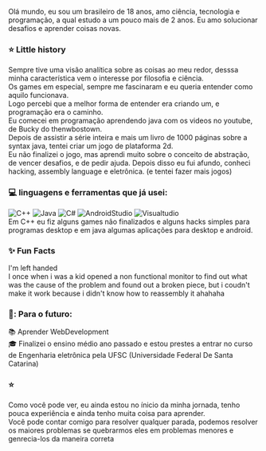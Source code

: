 
Olá mundo, eu sou um brasileiro de 18 anos, amo ciência, tecnologia e programação, a qual estudo a um pouco mais de 2 anos.
Eu amo solucionar desafios e aprender coisas novas.
### :star: Little history
Sempre tive uma visão analítica sobre as coisas ao meu redor, desssa minha característica vem o interesse por filosofia e ciência.  
Os games em especial, sempre me fascinaram e eu queria entender como aquilo funcionava.   
Logo percebi que a melhor forma de entender era criando um, e programação era o caminho.    
Eu comecei em programação aprendendo java com os videos no youtube, de Bucky do thenwbostown.  
Depois de assistir a série inteira e mais um livro de 1000 páginas sobre a syntax java, tentei criar um jogo de plataforma 2d.  
Eu não finalizei o jogo, mas aprendi muito sobre o conceito de abstração, de vencer desafios, e de pedir ajuda. 
Depois disso eu fui afundo, conheci hacking, assembly language e eletrônica. (e tentei fazer mais jogos)

### 💻  linguagens e ferramentas que já usei:  
![C++](https://img.shields.io/badge/-C++-000000?style=flat&logo=c%2B%2B)
![Java](https://img.shields.io/badge/-Java-000000?style=flat&logo=java)
![C#](https://img.shields.io/badge/c%23-000000?style=flat&logo=C-Sharp)
![AndroidStudio](https://img.shields.io/badge/AndroidStudio-000000?style=flat&logo=Android-Studio)
![Visualtudio](https://img.shields.io/badge/VisualStudio-000000?style=flat&logo=Visual-Studio)  
Em C++ eu fiz alguns games não finalizados e alguns hacks simples para programas desktop e em java algumas aplicações para desktop e android.
### :sparkles: Fun Facts  
I'm left handed  
I once when i was a kid opened a non functional monitor to find out what was the cause of the problem and found out a broken piece, but i coudn't make it work because i didn't know how to reassembly it ahahaha  
### :calendar:: Para o futuro:  
:books: Aprender WebDevelopment  
:mortar_board: Finalizei o ensino médio ano passado e estou prestes a entrar no curso de Engenharia eletrônica pela UFSC (Universidade Federal De Santa Catarina)  
### :star: 
Como você pode ver, eu ainda estou no ínicio da minha jornada, tenho pouca experiência e ainda tenho muita coisa para aprender.  
Você pode contar comigo para resolver qualquer parada, podemos resolver os maiores problemas se quebrarmos eles em problemas menores e genrecia-los da maneira correta





